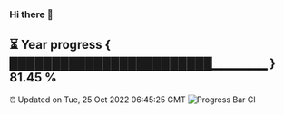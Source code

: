 ### Hi there 👋
⏳ Year progress { ████████████████████████▁▁▁▁▁▁ } 81.45 %
---
⏰ Updated on Tue, 25 Oct 2022 06:45:25 GMT
![Progress Bar CI](https://github.com/Moyi321/Moyi321/workflows/Progress%20Bar%20CI/badge.svg)
